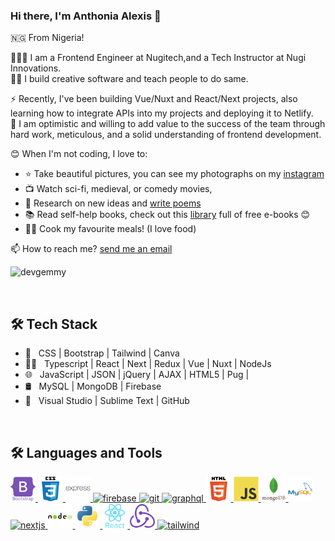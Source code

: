 ### Hi there, I'm Anthonia Alexis 👋

🇳🇬 From Nigeria!

👨🏻‍💻 I am a Frontend Engineer at Nugitech,and a Tech Instructor at Nugi Innovations.<br/>
🧑‍🏫 I build creative software and teach people to do same.<br/>

⚡ Recently, I've been building Vue/Nuxt and React/Next projects, also learning how to integrate APIs into my projects and deploying it to Netlify.<br/>
🤗 I am optimistic and willing to add value to the success of the team through hard work, meticulous, and a solid understanding of frontend development.
<!-- 💼 Have a look at my [portfolio](https://devgemmy.com) -->

😊 When I'm not coding, I love to:
- ⭐️ Take beautiful pictures, you can see my photographs on my [instagram](https://instagram.com/devgemmy/)
- 📺 Watch sci-fi, medieval, or comedy movies,
- 📔 Research on new ideas and [write poems](https://www.instagram.com/devgemmy/guide/my-poem-collection/17938808914792607/)
- 📚 Read self-help books, check out this [library](https://z-lib.org/) full of free e-books 😊
- 🧑‍🍳 Cook my favourite meals! (I love food)

📫 How to reach me? [send me an email](mailto:ant0nialexis.dev@gmail.com)


<p align="left"> <img src="https://komarev.com/ghpvc/?username=devgemmy&label=Profile%20views&color=dc143c&style=flat" alt="devgemmy" /> </p>
&nbsp;

<h2>🛠 Tech Stack</h2>

- 🎨 &nbsp; CSS | Bootstrap | Tailwind | Canva
- 🧑‍💻 &nbsp; Typescript | React | Next | Redux | Vue | Nuxt | NodeJs
- 🌐 &nbsp; JavaScript | JSON | jQuery | AJAX | HTML5 | Pug |  
- 🛢 &nbsp; MySQL | MongoDB | Firebase 
- 🧰 &nbsp; Visual Studio | Sublime Text | GitHub

<br/>

<h2 align="left">🛠️ Languages and Tools</h2>
 
<a href="https://getbootstrap.com" target="_blank" rel="noreferrer"> <img src="https://raw.githubusercontent.com/devicons/devicon/master/icons/bootstrap/bootstrap-plain-wordmark.svg" alt="bootstrap" width="40" height="40"/> </a> <a href="https://www.w3schools.com/css/" target="_blank" rel="noreferrer"> <img src="https://raw.githubusercontent.com/devicons/devicon/master/icons/css3/css3-original-wordmark.svg" alt="css3" width="40" height="40"/> </a> <a href="https://expressjs.com" target="_blank" rel="noreferrer"> <img src="https://raw.githubusercontent.com/devicons/devicon/master/icons/express/express-original-wordmark.svg" alt="express" width="40" height="40"/> </a> <a href="https://firebase.google.com/" target="_blank" rel="noreferrer"> <img src="https://www.vectorlogo.zone/logos/firebase/firebase-icon.svg" alt="firebase" width="40" height="40"/> </a> <a href="https://git-scm.com/" target="_blank" rel="noreferrer"> <img src="https://www.vectorlogo.zone/logos/git-scm/git-scm-icon.svg" alt="git" width="40" height="40"/> </a> <a href="https://graphql.org" target="_blank" rel="noreferrer"> <img src="https://www.vectorlogo.zone/logos/graphql/graphql-icon.svg" alt="graphql" width="40" height="40"/> </a> <a href="https://www.w3.org/html/" target="_blank" rel="noreferrer"> <img src="https://raw.githubusercontent.com/devicons/devicon/master/icons/html5/html5-original-wordmark.svg" alt="html5" width="40" height="40"/> </a> <a href="https://developer.mozilla.org/en-US/docs/Web/JavaScript" target="_blank" rel="noreferrer"> <img src="https://raw.githubusercontent.com/devicons/devicon/master/icons/javascript/javascript-original.svg" alt="javascript" width="40" height="40"/> </a> <a href="https://www.mongodb.com/" target="_blank" rel="noreferrer"> <img src="https://raw.githubusercontent.com/devicons/devicon/master/icons/mongodb/mongodb-original-wordmark.svg" alt="mongodb" width="40" height="40"/> </a> <a href="https://www.mysql.com/" target="_blank" rel="noreferrer"> <img src="https://raw.githubusercontent.com/devicons/devicon/master/icons/mysql/mysql-original-wordmark.svg" alt="mysql" width="40" height="40"/> </a> <a href="https://nextjs.org/" target="_blank" rel="noreferrer"> <img src="https://cdn.worldvectorlogo.com/logos/nextjs-2.svg" alt="nextjs" width="40" height="40"/> </a> <a href="https://nodejs.org" target="_blank" rel="noreferrer"> <img src="https://raw.githubusercontent.com/devicons/devicon/master/icons/nodejs/nodejs-original-wordmark.svg" alt="nodejs" width="40" height="40"/> </a> <a href="https://www.python.org" target="_blank" rel="noreferrer"> <img src="https://raw.githubusercontent.com/devicons/devicon/master/icons/python/python-original.svg" alt="python" width="40" height="40"/> </a><a href="https://reactjs.org/" target="_blank" rel="noreferrer"> <img src="https://raw.githubusercontent.com/devicons/devicon/master/icons/react/react-original-wordmark.svg" alt="react" width="40" height="40"/> </a> <a href="https://redux.js.org" target="_blank" rel="noreferrer"> <img src="https://raw.githubusercontent.com/devicons/devicon/master/icons/redux/redux-original.svg" alt="redux" width="40" height="40"/> </a> <a href="https://tailwindcss.com/" target="_blank" rel="noreferrer"> <img src="https://www.vectorlogo.zone/logos/tailwindcss/tailwindcss-icon.svg" alt="tailwind" width="40" height="40"/> </a> 
